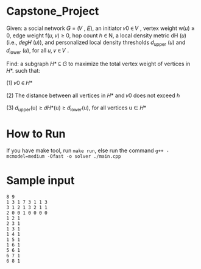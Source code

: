 # Capstone_Project
Given: a social network 𝐺 = (𝑉 , 𝐸), an initiator 𝑣0 ∈ 𝑉 , vertex weight w(𝑢) ≥ 0, edge weight f(𝑢, 𝑣) ≥ 0, hop count ℎ ∈ N, a local density metric dH (𝑢) (i.e., 𝑑𝑒𝑔𝐻 (𝑢)), and personalized local density thresholds 𝑑<sub>upper</sub> (𝑢) and 𝑑<sub>lower</sub> (𝑢), for all 𝑢, 𝑣 ∈ 𝑉 . 

Find: a subgraph 𝐻* ⊆ 𝐺 to maximize the total vertex weight of vertices in 𝐻*. such that:

(1)	 𝑣0 ∈ 𝐻*

(2)	 The distance between all vertices in  𝐻* and 𝑣0 does not exceed ℎ

(3)	 𝑑<sub>upper</sub>(u) ≥ 𝑑𝐻*(u) ≥ 𝑑<sub>lower</sub>(u), for all vertices u ∈ 𝐻*

# How to Run
If you have make tool, run ```make run```, else run the command ```g++ -mcmodel=medium -Ofast -o solver ./main.cpp```

# Sample input
```
8 9
1 3 1 7 3 1 1 3
3 1 2 1 3 2 1 1
2 0 0 1 0 0 0 0
1 2 1
2 3 1
1 3 1
1 4 1
1 5 1
1 6 1
5 6 1
6 7 1
6 8 1
```

